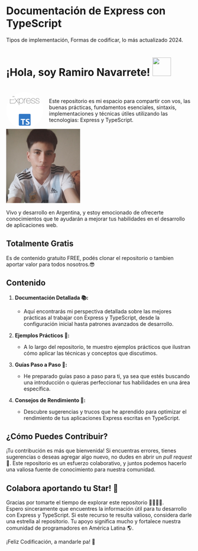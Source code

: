 # Documentación de Express con TypeScript
Tipos de implementación, Formas de codificar, lo más actualizado 2024.
<!DOCTYPE html>
<html lang="en">
<head>
  <meta charset="UTF-8">
  <meta name="viewport" content="width=device-width, initial-scale=1.0">
  <link rel="stylesheet" href="readme-style.css">
  <link rel="preconnect" href="https://fonts.googleapis.com">
<link rel="preconnect" href="https://fonts.gstatic.com" crossorigin>
<link href="https://fonts.googleapis.com/css2?family=Work+Sans&display=swap" rel="stylesheet">
</head>
<body>
<h1 classname="h1-readme">¡Hola, soy <b>Ramiro Navarrete</b>! <img src="https://media.giphy.com/media/2cwPS1zA560EMhufr7/giphy.gif" width="50" height="50"/></h1>

<br>


<div style="display: flex; align-items: center; gap: 16px;">
  <img src="./asset/logos-express&type-readme.png" alt="Foto de perfil" style="border-radius: 50%; width: 100px; height: 100px;">
  <p>Este repositorio es mi espacio para compartir con vos, las buenas prácticas, fundamentos esenciales, sintaxis, implementaciones y técnicas útiles utilizando las tecnologias: Express y TypeScript.</p>
</div>


<div class="profile-container">
  <img src="./asset/ico.jpg" width="200px" height="200px" alt="Foto de perfil" class="profile-image">
  <p>Vivo y desarrollo en Argentina, y estoy emocionado de ofrecerte conocimientos que te ayudarán a mejorar tus habilidades en el desarrollo de aplicaciones web.</p>
</div>

</body>
</html>

## Totalmente Gratis
Es de contenido gratuito FREE, podés clonar el repositorio o tambien aportar valor para todos nosotros.😎

## Contenido

1. **Documentación Detallada 📚:**
   - Aquí encontrarás mi perspectiva detallada sobre las mejores prácticas al trabajar con Express y TypeScript, desde la configuración inicial hasta patrones avanzados de desarrollo.

2. **Ejemplos Prácticos 🎢:**
   - A lo largo del repositorio, te muestro ejemplos prácticos que ilustran cómo aplicar las técnicas y conceptos que discutimos.

3. **Guías Paso a Paso 🚦:**
   - He preparado guías paso a paso para ti, ya sea que estés buscando una introducción o quieras perfeccionar tus habilidades en una área específica.

4. **Consejos de Rendimiento 🚀:**
   - Descubre sugerencias y trucos que he aprendido para optimizar el rendimiento de tus aplicaciones Express escritas en TypeScript.

## ¿Cómo Puedes Contribuir? 

¡Tu contribución es más que bienvenida! Si encuentras errores, tienes sugerencias o deseas agregar algo nuevo, no dudes en abrir un *pull request* 🚨. Este repositorio es un esfuerzo colaborativo, y juntos podemos hacerlo una valiosa fuente de conocimiento para nuestra comunidad.

## Colabora aportando tu Star! 🌟

Gracias por tomarte el tiempo de explorar este repositorio 🤜🏻🤛🏻.<br>
Espero sinceramente que encuentres la información útil para tu desarrollo con Express y TypeScript. Si este recurso te resulta valioso, considera darle una estrella al repositorio. Tu apoyo significa mucho y fortalece nuestra comunidad de programadores en América Latina 🌎.

¡Feliz Codificación, a mandarle pa! 🚀
